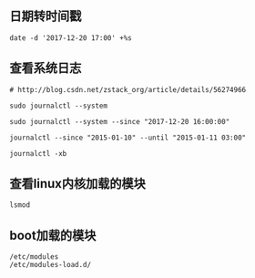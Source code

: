 ## 日期转时间戳
```
date -d '2017-12-20 17:00' +%s
```

## 查看系统日志
```
# http://blog.csdn.net/zstack_org/article/details/56274966

sudo journalctl --system

sudo journalctl --system --since "2017-12-20 16:00:00"

journalctl --since "2015-01-10" --until "2015-01-11 03:00"

journalctl -xb
```

## 查看linux内核加载的模块
```
lsmod
```

## boot加载的模块
```
/etc/modules
/etc/modules-load.d/
```

